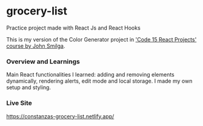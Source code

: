 # grocery-list
Practice project made with React Js and React Hooks

This is my version of the Color Generator project in ['Code 15 React Projects' course by John Smilga](https://youtu.be/a_7Z7C_JCyo).

### Overview and Learnings

Main React functionalities I learned: adding and removing elements dynamically, rendering alerts, edit mode and local storage. I made my own setup and styling.

### Live Site
https://constanzas-grocery-list.netlify.app/
